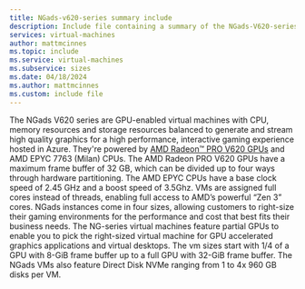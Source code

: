 ```yaml
---
title: NGads-v620-series summary include
description: Include file containing a summary of the NGads-V620-series size family.
services: virtual-machines
author: mattmcinnes
ms.topic: include
ms.service: virtual-machines
ms.subservice: sizes
ms.date: 04/18/2024
ms.author: mattmcinnes
ms.custom: include file
---
```

The NGads V620 series are GPU-enabled virtual machines with CPU, memory resources and storage resources balanced to generate and stream high quality graphics for a high performance, interactive gaming experience hosted in Azure. They're powered by [AMD Radeon™ PRO V620 GPUs](https://www.amd.com/en/newsroom/press-releases/2021-11-4-amd-radeon-pro-v620-gpu-delivers-powerful-multi-.html) and AMD EPYC 7763 (Milan) CPUs. The AMD Radeon PRO V620 GPUs have a maximum frame buffer of 32 GB, which can be divided up to four ways through hardware partitioning. The AMD EPYC CPUs have a base clock speed of 2.45 GHz and a boost speed of 3.5Ghz. VMs are assigned full cores instead of threads, enabling full access to AMD’s powerful “Zen 3” cores. NGads instances come in four sizes, allowing customers to right-size their gaming environments for the performance and cost that best fits their business needs. The NG-series virtual machines feature partial GPUs to enable you to pick the right-sized virtual machine for GPU accelerated graphics applications and virtual desktops. The vm sizes start with 1/4 of a GPU with 8-GiB frame buffer up to a full GPU with 32-GiB frame buffer. The NGads VMs also feature Direct Disk NVMe ranging from 1 to 4x 960 GB disks per VM.
